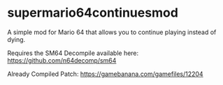 # supermario64continuesmod
A simple mod for Mario 64 that allows you to continue playing instead of dying.


Requires the SM64 Decompile available  here: https://github.com/n64decomp/sm64


Already Compiled Patch: https://gamebanana.com/gamefiles/12204
